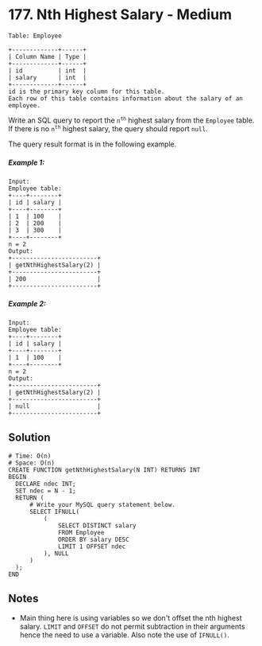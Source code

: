 # 177. Nth Highest Salary - Medium

```
Table: Employee

+-------------+------+
| Column Name | Type |
+-------------+------+
| id          | int  |
| salary      | int  |
+-------------+------+
id is the primary key column for this table.
Each row of this table contains information about the salary of an employee.
```

Write an SQL query to report the <code>n<sup>th</sup></code> highest salary from the `Employee` table. If there is no <code>n<sup>th</sup></code> highest salary, the query should report `null`.

The query result format is in the following example.

##### Example 1:

```
Input: 
Employee table:
+----+--------+
| id | salary |
+----+--------+
| 1  | 100    |
| 2  | 200    |
| 3  | 300    |
+----+--------+
n = 2
Output: 
+------------------------+
| getNthHighestSalary(2) |
+------------------------+
| 200                    |
+------------------------+
```

##### Example 2:

```
Input: 
Employee table:
+----+--------+
| id | salary |
+----+--------+
| 1  | 100    |
+----+--------+
n = 2
Output: 
+------------------------+
| getNthHighestSalary(2) |
+------------------------+
| null                   |
+------------------------+
```

## Solution

```
# Time: O(n)
# Space: O(n)
CREATE FUNCTION getNthHighestSalary(N INT) RETURNS INT
BEGIN
  DECLARE ndec INT;
  SET ndec = N - 1;
  RETURN (
      # Write your MySQL query statement below.
      SELECT IFNULL(
          (
              SELECT DISTINCT salary
              FROM Employee
              ORDER BY salary DESC
              LIMIT 1 OFFSET ndec
          ), NULL
      )
  );
END
```

## Notes
- Main thing here is using variables so we don't offset the nth highest salary. `LIMIT` and `OFFSET` do not permit subtraction in their arguments hence the need to use a variable. Also note the use of `IFNULL()`.
